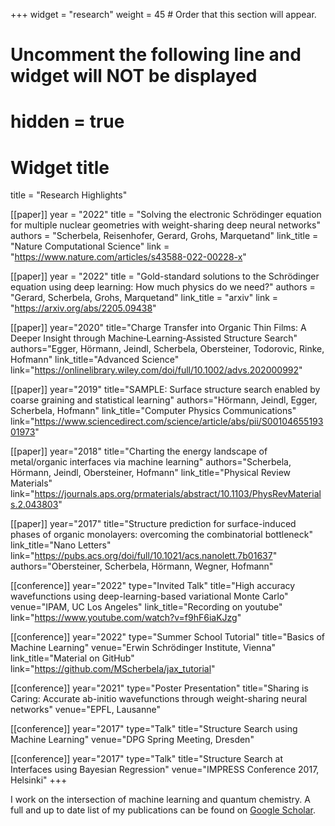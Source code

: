 +++
widget = "research"
weight = 45  # Order that this section will appear.

# Uncomment the following line and widget will NOT be displayed
# hidden = true

# Widget title
title = "Research Highlights"

[[paper]]
year = "2022"
title = "Solving the electronic Schrödinger equation for multiple nuclear geometries with weight-sharing deep neural networks"
authors = "Scherbela, Reisenhofer, Gerard, Grohs, Marquetand"
link_title = "Nature Computational Science"
link = "https://www.nature.com/articles/s43588-022-00228-x"

[[paper]]
year = "2022"
title = "Gold-standard solutions to the Schrödinger equation using deep learning: How much physics do we need?"
authors = "Gerard, Scherbela, Grohs, Marquetand"
link_title = "arxiv"
link = "https://arxiv.org/abs/2205.09438"

[[paper]]
year="2020"
title="Charge Transfer into Organic Thin Films: A Deeper Insight through Machine‐Learning‐Assisted Structure Search"
authors="Egger, Hörmann, Jeindl, Scherbela, Obersteiner, Todorovic, Rinke, Hofmann"
link_title="Advanced Science"
link="https://onlinelibrary.wiley.com/doi/full/10.1002/advs.202000992"

[[paper]]
year="2019"
title="SAMPLE: Surface structure search enabled by coarse graining and statistical learning"
authors="Hörmann, Jeindl, Egger, Scherbela, Hofmann"
link_title="Computer Physics Communications"
link="https://www.sciencedirect.com/science/article/abs/pii/S0010465519301973"

[[paper]]
year="2018"
title="Charting the energy landscape of metal/organic interfaces via machine learning"
authors="Scherbela, Hörmann, Jeindl, Obersteiner, Hofmann"
link_title="Physical Review Materials"
link="https://journals.aps.org/prmaterials/abstract/10.1103/PhysRevMaterials.2.043803"

[[paper]]
year="2017"
title="Structure prediction for surface-induced phases of organic monolayers: overcoming the combinatorial bottleneck"
link_title="Nano Letters"
link="https://pubs.acs.org/doi/full/10.1021/acs.nanolett.7b01637"
authors="Obersteiner, Scherbela, Hörmann, Wegner, Hofmann"

[[conference]]
year="2022"
type="Invited Talk"
title="High accuracy wavefunctions using deep-learning-based variational Monte Carlo"
venue="IPAM, UC Los Angeles"
link_title="Recording on youtube"
link="https://www.youtube.com/watch?v=f9hF6iaKJzg"

[[conference]]
year="2022"
type="Summer School Tutorial"
title="Basics of Machine Learning"
venue="Erwin Schrödinger Institute, Vienna"
link_title="Material on GitHub"
link="https://github.com/MScherbela/jax_tutorial"

[[conference]]
year="2021"
type="Poster Presentation"
title="Sharing is Caring: Accurate ab-initio wavefunctions through weight-sharing neural networks"
venue="EPFL, Lausanne"

[[conference]]
year="2017"
type="Talk"
title="Structure Search using Machine Learning"
venue="DPG Spring Meeting, Dresden"

[[conference]]
year="2017"
type="Talk"
title="Structure Search at Interfaces using Bayesian Regression"
venue="IMPRESS Conference 2017, Helsinki"
+++

I work on the intersection of machine learning and quantum chemistry. A full and up to date list of my publications can be found on [Google Scholar](https://scholar.google.com/citations?user=gDd8Nc8AAAAJ&hl=en&oi=ao). 

